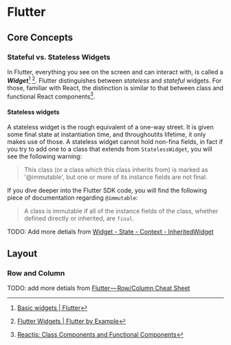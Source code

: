 # Flutter
## Core Concepts
### Stateful vs. Stateless Widgets

In Flutter, everything you see on the screen and can interact with, is called a ***Widget***[^widgets] [^widgets2]. Flutter distinguishes between *stateless* and *stateful* widgets. For those, familiar with React, the distinction is similar to that between class and functional React components[^react].

#### Stateless widgets
A stateless widget is the rough equivalent of a one-way street. It is given some final state at instantiation time, and throughoutits lifetime, it only makes use of those. A stateless widget cannot hold non-fina fields, in fact if you try to add one to a class that extends from `StatelessWidget`, you will see the following warning:

> This class (or a class which this class inherits from) is marked as '@immutable', but one or more of its instance fields are not final.

If you dive deeper into the Flutter SDK code, you will find the following piece of documentation regarding `@immutable`:

> A class is immutable if all of the instance fields of the class, whether defined directly or inherited, are `final`.

TODO: Add more detials from [Widget - State - Context - InheritedWidget](https://www.didierboelens.com/2018/06/widget---state---context---inheritedwidget/)

[^widgets]: [Basic widgets | Flutter](https://flutter.io/docs/development/ui/widgets/basics)

[^widgets2]: [Flutter Widgets | Flutter by Example]([https://flutter.io/docs/development/ui/widgets/basics](https://flutterbyexample.com/flutter-widgets/))

[^react]: [Reactjs: Class Components and Functional Components](https://medium.com/@lailbrown/reactjs-class-components-and-functional-components-5f00edbd5d92)

## Layout
### Row and Column
TODO: add more detials from [Flutter — Row/Column Cheat Sheet](https://medium.com/jlouage/flutter-row-column-cheat-sheet-78c38d242041)
